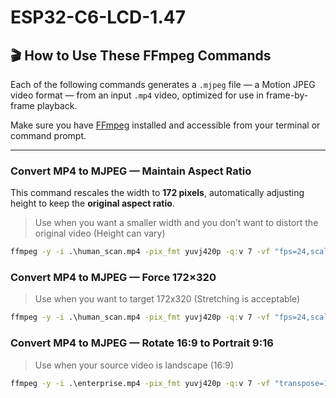 # ESP32-C6-LCD-1.47

## 🎬 How to Use These FFmpeg Commands

Each of the following commands generates a `.mjpeg` file — a Motion JPEG video format — from an input `.mp4` video, optimized for use in frame-by-frame playback.

Make sure you have [FFmpeg](https://ffmpeg.org/download.html) installed and accessible from your terminal or command prompt.

---

### Convert MP4 to MJPEG — Maintain Aspect Ratio

This command rescales the width to **172 pixels**, automatically adjusting height to keep the **original aspect ratio**.
> Use when you want a smaller width and you don’t want to distort the original video (Height can vary)
```cmd
ffmpeg -y -i .\human_scan.mp4 -pix_fmt yuvj420p -q:v 7 -vf "fps=24,scale=172:-1:flags=lanczos" human_scan.mjpeg
```
### Convert MP4 to MJPEG — Force 172×320
> Use when you want to target 172x320 (Stretching is acceptable)
```cmd
ffmpeg -y -i .\human_scan.mp4 -pix_fmt yuvj420p -q:v 7 -vf "fps=24,scale=172:320:flags=lanczos" human_scan.mjpeg
```
### Convert MP4 to MJPEG — Rotate 16:9 to Portrait 9:16 
> Use when your source video is landscape (16:9)
```cmd
ffmpeg -y -i .\enterprise.mp4 -pix_fmt yuvj420p -q:v 7 -vf "transpose=1,fps=24,scale=172:320:flags=lanczos" enterprise.mjpeg
```


